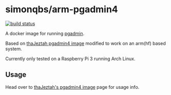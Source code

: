 # simonqbs/arm-pgadmin4

[![build status](https://gitlab.com/simonqbs-dockerfiles/arm-pgadmin4/badges/master/build.svg)](https://gitlab.com/simonqbs-dockerfiles/arm-pgadmin4/commits/master)

A docker image for running [pgadmin](https://pgadmin.org).  

Based on [thaJeztah pgadmin4 image](https://github.com/thaJeztah/pgadmin4-docker) modified to work on an arm(hf) based system.  
  
Currently only tested on a Raspberry Pi 3 running Arch Linux.  

## Usage

Head over to [thaJeztah's pgadmin4 image](https://github.com/thaJeztah/pgadmin4-docker) page for usage info.
